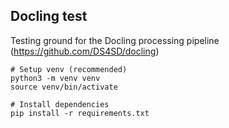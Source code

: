 ## Docling test
Testing ground for the Docling processing pipeline (https://github.com/DS4SD/docling)

```
# Setup venv (recommended)
python3 -m venv venv
source venv/bin/activate

# Install dependencies
pip install -r requirements.txt
```
